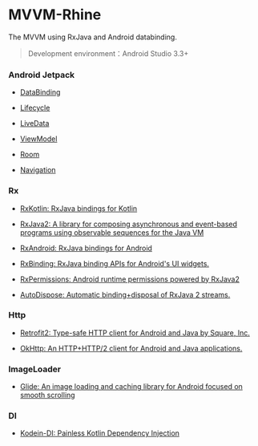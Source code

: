 # MVVM-Rhine

The MVVM using RxJava and Android databinding.

> Development environment：Android Studio 3.3+

### Android Jetpack

* [DataBinding](https://developer.android.com/topic/libraries/data-binding/)

* [Lifecycle](https://developer.android.com/topic/libraries/architecture/lifecycle)
* [LiveData](https://developer.android.com/topic/libraries/architecture/livedata)
* [ViewModel](https://developer.android.com/topic/libraries/architecture/viewmodel)
* [Room](https://developer.android.com/topic/libraries/architecture/room)

* [Navigation](https://developer.android.com/topic/libraries/architecture/navigation/)

### Rx

* [RxKotlin: RxJava bindings for Kotlin](https://github.com/ReactiveX/RxKotlin)
* [RxJava2: A library for composing asynchronous and event-based programs using observable sequences for the Java VM](https://github.com/ReactiveX/RxJava)
* [RxAndroid: RxJava bindings for Android](https://github.com/ReactiveX/RxAndroid)

* [RxBinding: RxJava binding APIs for Android's UI widgets.](https://github.com/JakeWharton/RxBinding)
* [RxPermissions: Android runtime permissions powered by RxJava2](https://github.com/tbruyelle/RxPermissions)
* [AutoDispose: Automatic binding+disposal of RxJava 2 streams.](https://github.com/uber/AutoDispose)

### Http

* [Retrofit2: Type-safe HTTP client for Android and Java by Square, Inc.](https://github.com/square/retrofit)

* [OkHttp: An HTTP+HTTP/2 client for Android and Java applications.](https://github.com/square/okhttp)

### ImageLoader

* [Glide: An image loading and caching library for Android focused on smooth scrolling](https://github.com/bumptech/glide)

### DI

* [Kodein-DI: Painless Kotlin Dependency Injection](https://github.com/Kodein-Framework/Kodein-DI)
